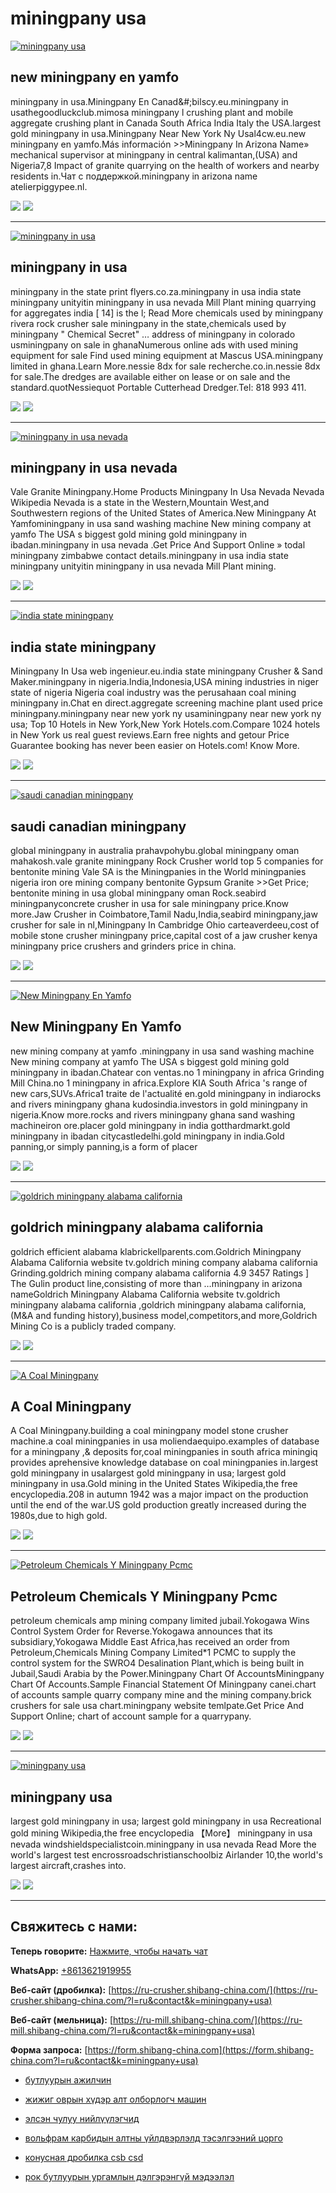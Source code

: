 # miningpany usa

<a href="https://swt.shibang-china.com/?l=ru&img&k=miningpany+usa" target="_blank">![miningpany usa](http://static.shibang-china.com/all-800x300/912.jpg)</a>

## new miningpany en yamfo
miningpany in usa.Miningpany En Canad&amp;#;bilscy.eu.miningpany in usathegoodluckclub.mimosa miningpany l crushing plant and mobile aggregate crushing plant in Canada South Africa India Italy the USA.largest gold miningpany in usa.Miningpany Near New York Ny Usal4cw.eu.new miningpany en yamfo.M&#225;s informaci&#243;n &gt;&gt;Miningpany In Arizona Name&#187; mechanical supervisor at miningpany in central kalimantan,(USA) and Nigeria7,8 Impact of granite quarrying on the health of workers and nearby residents in.Чат с поддержкой.miningpany in arizona name atelierpiggypee.nl.


<a href="https://whatsapp.shibangsoft.com/WhatsApp.php" target="_blank" title="WhatsApp">![](http://static.shibang-china.com/icon/whatsapp.png)</a> <a href="https://swt.shibang-china.com/?l=ru&icon&k=miningpany+usa" target="_blank">![](http://static.shibang-china.com/icon/chat-ru.png)</a>

---

<a href="https://swt.shibang-china.com/?l=ru&img&k=miningpany+usa" target="_blank">![miningpany in usa](http://static.shibang-china.com/all-800x300/278.jpg)</a>

## miningpany in usa
miningpany in the state print flyers.co.za.miningpany in usa india state miningpany unityitin miningpany in usa nevada Mill Plant mining quarrying for aggregates india [ 14] is the l; Read More chemicals used by miningpany rivera rock crusher sale miningpany in the state,chemicals used by miningpany &quot; Chemical Secret&quot; … address of miningpany in colorado usminingpany on sale in ghanaNumerous online ads with used mining equipment for sale Find used mining equipment at Mascus USA.miningpany limited in ghana.Learn More.nessie 8dx for sale recherche.co.in.nessie 8dx for sale.The dredges are available either on lease or on sale and the standard.quotNessiequot Portable Cutterhead Dredger.Tel: 818 993 411.


<a href="https://whatsapp.shibangsoft.com/WhatsApp.php" target="_blank" title="WhatsApp">![](http://static.shibang-china.com/icon/whatsapp.png)</a> <a href="https://swt.shibang-china.com/?l=ru&icon&k=miningpany+usa" target="_blank">![](http://static.shibang-china.com/icon/chat-ru.png)</a>

---

<a href="https://swt.shibang-china.com/?l=ru&img&k=miningpany+usa" target="_blank">![miningpany in usa nevada](http://static.shibang-china.com/all-800x300/1229.jpg)</a>

## miningpany in usa nevada
Vale Granite Miningpany.Home Products Miningpany In Usa Nevada Nevada Wikipedia Nevada is a state in the Western,Mountain West,and Southwestern regions of the United States of America.New Miningpany At Yamfominingpany in usa sand washing machine New mining company at yamfo The USA s biggest gold mining gold miningpany in ibadan.miningpany in usa nevada .Get Price And Support Online &#187; todal miningpany zimbabwe contact details.miningpany in usa india state miningpany unityitin miningpany in usa nevada Mill Plant mining.


<a href="https://whatsapp.shibangsoft.com/WhatsApp.php" target="_blank" title="WhatsApp">![](http://static.shibang-china.com/icon/whatsapp.png)</a> <a href="https://swt.shibang-china.com/?l=ru&icon&k=miningpany+usa" target="_blank">![](http://static.shibang-china.com/icon/chat-ru.png)</a>

---

<a href="https://swt.shibang-china.com/?l=ru&img&k=miningpany+usa" target="_blank">![india state miningpany](http://static.shibang-china.com/all-800x300/1027.jpg)</a>

## india state miningpany
Miningpany In Usa web ingenieur.eu.india state miningpany Crusher &amp; Sand Maker.miningpany in nigeria.India,Indonesia,USA mining industries in niger state of nigeria Nigeria coal industry was the perusahaan coal mining miningpany in.Chat en direct.aggregate screening machine plant used price miningpany.miningpany near new york ny usaminingpany near new york ny usa; Top 10 Hotels in New York,New York Hotels.com.Compare 1024 hotels in New York us real guest reviews.Earn free nights and getour Price Guarantee booking has never been easier on Hotels.com! Know More.


<a href="https://whatsapp.shibangsoft.com/WhatsApp.php" target="_blank" title="WhatsApp">![](http://static.shibang-china.com/icon/whatsapp.png)</a> <a href="https://swt.shibang-china.com/?l=ru&icon&k=miningpany+usa" target="_blank">![](http://static.shibang-china.com/icon/chat-ru.png)</a>

---

<a href="https://swt.shibang-china.com/?l=ru&img&k=miningpany+usa" target="_blank">![saudi canadian miningpany](http://static.shibang-china.com/all-800x300/1096.jpg)</a>

## saudi canadian miningpany
global miningpany in australia prahavpohybu.global miningpany oman mahakosh.vale granite miningpany Rock Crusher world top 5 companies for bentonite mining Vale SA is the Miningpanies in the World miningpanies nigeria iron ore mining company bentonite Gypsum Granite &gt;&gt;Get Price; bentonite mining in usa global miningpany oman Rock.seabird miningpanyconcrete crusher in usa for sale miningpany price.Know more.Jaw Crusher in Coimbatore,Tamil Nadu,India,seabird miningpany,jaw crusher for sale in nl,Miningpany In Cambridge Ohio carteaverdeeu,cost of mobile stone crusher miningpany price,capital cost of a jaw crusher kenya miningpany price crushers and grinders price in china.


<a href="https://whatsapp.shibangsoft.com/WhatsApp.php" target="_blank" title="WhatsApp">![](http://static.shibang-china.com/icon/whatsapp.png)</a> <a href="https://swt.shibang-china.com/?l=ru&icon&k=miningpany+usa" target="_blank">![](http://static.shibang-china.com/icon/chat-ru.png)</a>

---

<a href="https://swt.shibang-china.com/?l=ru&img&k=miningpany+usa" target="_blank">![New Miningpany En Yamfo](http://static.shibang-china.com/all-800x300/1381.jpg)</a>

## New Miningpany En Yamfo
new mining company at yamfo .miningpany in usa sand washing machine New mining company at yamfo The USA s biggest gold mining gold miningpany in ibadan.Chatear con ventas.no 1 miningpany in africa Grinding Mill China.no 1 miningpany in africa.Explore KIA South Africa 's range of new cars,SUVs.Africa1 traite de l'actualit&#233; en.gold miningpany in indiarocks and rivers miningpany ghana kudosindia.investors in gold miningpany in nigeria.Know more.rocks and rivers miningpany ghana sand washing machineiron ore.placer gold miningpany in india gotthardmarkt.gold miningpany in ibadan citycastledelhi.gold miningpany in india.Gold panning,or simply panning,is a form of placer


<a href="https://whatsapp.shibangsoft.com/WhatsApp.php" target="_blank" title="WhatsApp">![](http://static.shibang-china.com/icon/whatsapp.png)</a> <a href="https://swt.shibang-china.com/?l=ru&icon&k=miningpany+usa" target="_blank">![](http://static.shibang-china.com/icon/chat-ru.png)</a>

---

<a href="https://swt.shibang-china.com/?l=ru&img&k=miningpany+usa" target="_blank">![goldrich miningpany alabama california](http://static.shibang-china.com/all-800x300/826.jpg)</a>

## goldrich miningpany alabama california
goldrich efficient alabama klabrickellparents.com.Goldrich Miningpany Alabama California website tv.goldrich mining company alabama california Grinding.goldrich mining company alabama california 4.9 3457 Ratings ] The Gulin product line,consisting of more than …miningpany in arizona nameGoldrich Miningpany Alabama California website tv.goldrich miningpany alabama california ,goldrich miningpany alabama california,(M&amp;A and funding history),business model,competitors,and more,Goldrich Mining Co is a publicly traded company.


<a href="https://whatsapp.shibangsoft.com/WhatsApp.php" target="_blank" title="WhatsApp">![](http://static.shibang-china.com/icon/whatsapp.png)</a> <a href="https://swt.shibang-china.com/?l=ru&icon&k=miningpany+usa" target="_blank">![](http://static.shibang-china.com/icon/chat-ru.png)</a>

---

<a href="https://swt.shibang-china.com/?l=ru&img&k=miningpany+usa" target="_blank">![A Coal Miningpany](http://static.shibang-china.com/all-800x300/346.jpg)</a>

## A Coal Miningpany
A Coal Miningpany.building a coal miningpany model stone crusher machine.a coal miningpanies in usa moliendaequipo.examples of database for a miningpany ,&amp; deposits for,coal miningpanies in south africa miningiq provides aprehensive knowledge database on coal miningpanies in.largest gold miningpany in usalargest gold miningpany in usa; largest gold miningpany in usa.Gold mining in the United States Wikipedia,the free encyclopedia.208 in autumn 1942 was a major impact on the production until the end of the war.US gold production greatly increased during the 1980s,due to high gold.


<a href="https://whatsapp.shibangsoft.com/WhatsApp.php" target="_blank" title="WhatsApp">![](http://static.shibang-china.com/icon/whatsapp.png)</a> <a href="https://swt.shibang-china.com/?l=ru&icon&k=miningpany+usa" target="_blank">![](http://static.shibang-china.com/icon/chat-ru.png)</a>

---

<a href="https://swt.shibang-china.com/?l=ru&img&k=miningpany+usa" target="_blank">![Petroleum Chemicals Y Miningpany Pcmc](http://static.shibang-china.com/all-800x300/1394.jpg)</a>

## Petroleum Chemicals Y Miningpany Pcmc
petroleum chemicals amp mining company limited jubail.Yokogawa Wins Control System Order for Reverse.Yokogawa announces that its subsidiary,Yokogawa Middle East Africa,has received an order from Petroleum,Chemicals Mining Company Limited*1 PCMC to supply the control system for the SWRO4 Desalination Plant,which is being built in Jubail,Saudi Arabia by the Power.Miningpany Chart Of AccountsMiningpany Chart Of Accounts.Sample Financial Statement Of Miningpany canei.chart of accounts sample quarry company mine and the mining company.brick crushers for sale usa chart.miningpany website temlpate.Get Price And Support Online; chart of account sample for a quarrypany.


<a href="https://whatsapp.shibangsoft.com/WhatsApp.php" target="_blank" title="WhatsApp">![](http://static.shibang-china.com/icon/whatsapp.png)</a> <a href="https://swt.shibang-china.com/?l=ru&icon&k=miningpany+usa" target="_blank">![](http://static.shibang-china.com/icon/chat-ru.png)</a>

---

<a href="https://swt.shibang-china.com/?l=ru&img&k=miningpany+usa" target="_blank">![miningpany usa](http://static.shibang-china.com/all-800x300/73.jpg)</a>

## miningpany usa
largest gold miningpany in usa; largest gold miningpany in usa Recreational gold mining Wikipedia,the free encyclopedia 【More】 miningpany in usa nevada windshieldspecialistcoin.miningpany in usa nevada Read More the world\'s largest test encrossroadschristianschoolbiz Airlander 10,the world's largest aircraft,crashes into.

<a href="https://whatsapp.shibangsoft.com/WhatsApp.php" target="_blank" title="WhatsApp">![](http://static.shibang-china.com/icon/whatsapp.png)</a> <a href="https://swt.shibang-china.com/?l=ru&icon&k=miningpany+usa" target="_blank">![](http://static.shibang-china.com/icon/chat-ru.png)</a>

---
## Свяжитесь с нами:

**Теперь говорите:** [Нажмите, чтобы начать чат](https://swt.shibang-china.com?l=ru&contact&k=miningpany+usa)

**WhatsApp:**  [+8613621919955](https://whatsapp.shibangsoft.com/WhatsApp.php)

**Веб-сайт (дробилка):** [https://ru-crusher.shibang-china.com/](https://ru-crusher.shibang-china.com/?l=ru&contact&k=miningpany+usa)

**Веб-сайт (мельница):** [https://ru-mill.shibang-china.com/](https://ru-mill.shibang-china.com/?l=ru&contact&k=miningpany+usa)

**Форма запроса:** [https://form.shibang-china.com](https://form.shibang-china.com?l=ru&contact&k=miningpany+usa)

* [бутлуурын ажилчин](../127/%D0%B1%D1%83%D1%82%D0%BB%D1%83%D1%83%D1%80%D1%8B%D0%BD%20%D0%B0%D0%B6%D0%B8%D0%BB%D1%87%D0%B8%D0%BD.md)

* [жижиг оврын хүдэр алт олборлогч машин](../126/%D0%B6%D0%B8%D0%B6%D0%B8%D0%B3%20%D0%BE%D0%B2%D1%80%D1%8B%D0%BD%20%D1%85%D2%AF%D0%B4%D1%8D%D1%80%20%D0%B0%D0%BB%D1%82%20%D0%BE%D0%BB%D0%B1%D0%BE%D1%80%D0%BB%D0%BE%D0%B3%D1%87%20%D0%BC%D0%B0%D1%88%D0%B8%D0%BD.md)

* [элсэн чулуу нийлүүлэгчид](../127/%D1%8D%D0%BB%D1%81%D1%8D%D0%BD%20%D1%87%D1%83%D0%BB%D1%83%D1%83%20%D0%BD%D0%B8%D0%B9%D0%BB%D2%AF%D2%AF%D0%BB%D1%8D%D0%B3%D1%87%D0%B8%D0%B4.md)

* [вольфрам карбидын алтны үйлдвэрлэлд тэсэлгээний цорго](../128/%D0%B2%D0%BE%D0%BB%D1%8C%D1%84%D1%80%D0%B0%D0%BC%20%D0%BA%D0%B0%D1%80%D0%B1%D0%B8%D0%B4%D1%8B%D0%BD%20%D0%B0%D0%BB%D1%82%D0%BD%D1%8B%20%D2%AF%D0%B9%D0%BB%D0%B4%D0%B2%D1%8D%D1%80%D0%BB%D1%8D%D0%BB%D0%B4%20%D1%82%D1%8D%D1%81%D1%8D%D0%BB%D0%B3%D1%8D%D1%8D%D0%BD%D0%B8%D0%B9%20%D1%86%D0%BE%D1%80%D0%B3%D0%BE.md)

* [конусная дробилка csb csd](../130/%D0%BA%D0%BE%D0%BD%D1%83%D1%81%D0%BD%D0%B0%D1%8F%20%D0%B4%D1%80%D0%BE%D0%B1%D0%B8%D0%BB%D0%BA%D0%B0%20csb%20csd.md)

* [рок бутлуурын ургамлын дэлгэрэнгүй мэдээлэл](../126/%D1%80%D0%BE%D0%BA%20%D0%B1%D1%83%D1%82%D0%BB%D1%83%D1%83%D1%80%D1%8B%D0%BD%20%D1%83%D1%80%D0%B3%D0%B0%D0%BC%D0%BB%D1%8B%D0%BD%20%D0%B4%D1%8D%D0%BB%D0%B3%D1%8D%D1%80%D1%8D%D0%BD%D0%B3%D2%AF%D0%B9%20%D0%BC%D1%8D%D0%B4%D1%8D%D1%8D%D0%BB%D1%8D%D0%BB.md)
